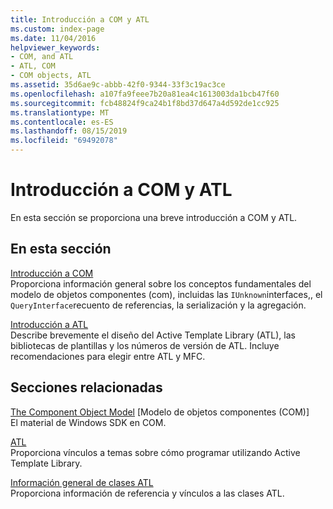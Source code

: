 ```yaml
---
title: Introducción a COM y ATL
ms.custom: index-page
ms.date: 11/04/2016
helpviewer_keywords:
- COM, and ATL
- ATL, COM
- COM objects, ATL
ms.assetid: 35d6ae9c-abbb-42f0-9344-33f3c19ac3ce
ms.openlocfilehash: a107fa9feee7b20a81ea4c1613003da1bcb47f60
ms.sourcegitcommit: fcb48824f9ca24b1f8bd37d647a4d592de1cc925
ms.translationtype: MT
ms.contentlocale: es-ES
ms.lasthandoff: 08/15/2019
ms.locfileid: "69492078"
---
```

# <a name="introduction-to-com-and-atl"></a>Introducción a COM y ATL

En esta sección se proporciona una breve introducción a COM y ATL.

## <a name="in-this-section"></a>En esta sección

[Introducción a COM](../atl/introduction-to-com.md)<br/>
Proporciona información general sobre los conceptos fundamentales del modelo de objetos componentes (com), incluidas las `IUnknown`interfaces,, el `QueryInterface`recuento de referencias, la serialización y la agregación.

[Introducción a ATL](../atl/introduction-to-atl.md)<br/>
Describe brevemente el diseño del Active Template Library (ATL), las bibliotecas de plantillas y los números de versión de ATL. Incluye recomendaciones para elegir entre ATL y MFC.

## <a name="related-sections"></a>Secciones relacionadas

[The Component Object Model](/windows/win32/com/the-component-object-model) [Modelo de objetos componentes (COM)]<br/>
El material de Windows SDK en COM.

[ATL](../atl/active-template-library-atl-concepts.md)<br/>
Proporciona vínculos a temas sobre cómo programar utilizando Active Template Library.

[Información general de clases ATL](../atl/atl-class-overview.md)<br/>
Proporciona información de referencia y vínculos a las clases ATL.
